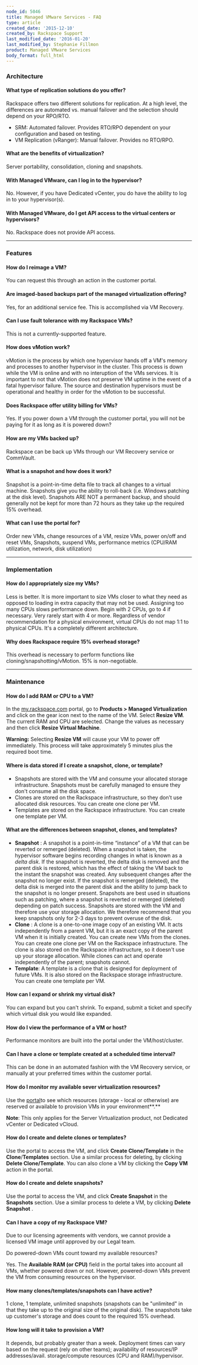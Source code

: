 ```yaml
---
node_id: 5046
title: Managed VMware Services - FAQ
type: article
created_date: '2015-12-10'
created_by: Rackspace Support
last_modified_date: '2016-01-20'
last_modified_by: Stephanie Fillmon
product: Managed VMware Services
body_format: full_html
---
```


### Architecture

#### What type of replication solutions do you offer?

Rackspace offers two different solutions for replication. At a high
level, the differences are automated vs. manual failover and the
selection should depend on your RPO/RTO.

-   SRM: Automated failover. Provides RTO/RPO dependent on your
    configuration and based on testing.
-   VM Replication (vRanger): Manual failover. Provides no RTO/RPO.

#### What are the benefits of virtualization?

Server portability, consolidation, cloning and snapshots.

#### With Managed VMware, can I log in to the hypervisor?

No. However, if you have Dedicated vCenter, you do have the ability to
log in to your hypervisor(s).

#### With Managed VMware, do I get API access to the virtual centers or hypervisors?

No. Rackspace does not provide API access.

------------------------------------------------------------------------

### Features

#### How do I reimage a VM?

You can request this through an action in the customer portal.

#### Are imaged-based backups part of the managed virtualization offering?

Yes, for an additional service fee. This is accomplished via VM
Recovery.

#### Can I use fault tolerance with my Rackspace VMs?

This is not a currently-supported feature.

#### How does vMotion work?

vMotion is the process by which one hypervisor hands off a VM's memory
and processes to another hypervisor in the cluster. This process is down
while the VM is online and with no interuption of the VMs services. It
is important to not that vMotion does not preserve VM uptime in the
event of a fatal hypervisor failure. The source and destination
hypervisors must be operational and healthy in order for the vMotion to
be successful.

#### Does Rackspace offer utility billing for VMs?

Yes. If you power down a VM through the customer portal, you will not be
paying for it as long as it is powered down?

#### How are my VMs backed up?

Rackspace can be back up VMs through our VM Recovery service or
CommVault.

#### What is a snapshot and how does it work?

Snapshot is a point-in-time delta file to track all changes to a virtual
machine. Snapshots give you the ability to roll-back (i.e. Windows
patching at the disk level). Snapshots ARE NOT a permanent backup, and
should generally not be kept for more than 72 hours as they take up the
required 15% overhead.

#### What can I use the portal for?

Order new VMs, change resources of a VM, resize VMs, power on/off and
reset VMs, Snapshots, suspend VMs, performance metrics (CPU/RAM
utilization, network, disk utilization)

------------------------------------------------------------------------

### Implementation

#### How do I appropriately size my VMs?

Less is better. It is more important to size VMs closer to what they
need as opposed to loading in extra capacity that may not be used.
Assigning too many CPUs slows performance down. Begin with 2 CPUs, go to
4 if necessary. Very rarely start with 4 or more. Regardless of vendor
recommendation for a physical environment, virtual CPUs do not map 1:1
to physical CPUs. It's a completely different architecture.

#### Why does Rackspace require 15% overhead storage?

This overhead is necessary to perform functions like
cloning/snapshotting/vMotion. 15% is non-negotiable.

------------------------------------------------------------------------

### Maintenance

#### How do I add RAM or CPU to a VM?

In the
[my.rackspace.com](https://my.rackspace.com/portal/auth/login?targetUri=%2Fhome)
portal, go to **Products &gt; Managed Virtualization** and click on the
gear icon next to the name of the VM. Select **Resize VM**. The current
RAM and CPU are selected. Change the values as necessary and then click
**Resize Virtual Machine**.

**Warning:** Selecting **Resize VM** will cause your VM to power off
immediately. This process will take approximately 5 minutes plus the
required boot time.

#### Where is data stored if I create a snapshot, clone, or template?

-   Snapshots are stored with the VM and consume your allocated
    storage infrastructure. Snapshots must be carefully managed to
    ensure they don't consume all the disk space.
-   Clones are stored on the Rackspace infrastructure, so they don&rsquo;t use
    allocated disk resources. You can create one clone per VM.
-   Templates are stored on the Rackspace infrastructure. You can create
    one template per VM.

#### What are the differences between snapshot, clones, and templates?

-   **Snapshot** : A snapshot is a point-in-time &ldquo;instance&rdquo; of a VM that
    can be reverted or remerged (deleted). When a snapshot is taken, the
    hypervisor software begins recording changes in what is known as a
    *delta disk*. If the snapshot is reverted, the delta disk is removed
    and the parent disk is restored, which has the effect of taking the
    VM back to the instant the snapshot was created. Any subsequent
    changes after the snapshot no longer exist. If the snapshot is
    remerged (deleted), the delta disk is merged into the parent disk
    and the ability to jump back to the snapshot is no longer present.
    Snapshots are best used in situations such as patching, where a
    snapshot is reverted or remerged (deleted) depending on
    patch success. Snapshots are stored with the VM and therefore use
    your storage allocation. We therefore recommend that you keep
    snapshots only for 2-3 days to prevent overuse of the disk.
-   **Clone** : A clone is a one-to-one image copy of an existing VM. It
    acts independently from a parent VM, but it is an exact copy of the
    parent VM when it is initially created. You can create new VMs from
    the clones. You can create one clone per VM on the
    Rackspace infrastructure. The clone is also stored on the Rackspace
    infrastructure, so it doesn't use up your storage allocation. While
    clones can act and operate independently of the parent;
    snapshots cannot.
-   **Template**: A template is a clone that is designed for deployment
    of future VMs. It is also stored on the Rackspace
    storage infrastructure. You can create one template per VM.

#### How can I expand or shrink my virtual disk?

You can expand but you can't shrink. To expand, submit a ticket and
specify which virtual disk you would like expanded.

#### How do I view the performance of a VM or host?

Performance monitors are built into the portal under the
VM/host/cluster.

#### Can I have a clone or template created at a scheduled time interval?

This can be done in an automated fashion with the VM Recovery service,
or manually at your preferred times within the customer portal.

#### How do I monitor my available sever virtualization resources?

Use the [portal](https://my.rackspace.com/)to see which resources
(storage - local or otherwise) are reserved or available to provision
VMs in your environment**.**

**Note**: This only applies for the Server Virtualization product, not
Dedicated vCenter or Dedicated vCloud.

#### How do I create and delete clones or templates?

Use the portal to access the VM, and click **Create Clone/Template** in
the **Clone**/**Templates** section. Use a similar process for deleting,
by clicking **Delete Clone/Template**. You can also clone a VM by
clicking the **Copy VM** action in the portal.

#### How do I create and delete snapshots?

Use the portal to access the VM, and click **Create Snapshot** in the
**Snapshots** section. Use a similar process to delete a VM, by clicking
**Delete Snapshot** .

#### Can I have a copy of my Rackspace VM?

Due to our licensing agreements with vendors, we cannot provide a
licensed VM image until approved by our Legal team.

Do powered-down VMs count toward my available resources?

Yes. The **Available RAM (or CPU)** field in the portal takes into
account all VMs, whether powered down or not. However, powered-down VMs
prevent the VM from consuming resources on the hypervisor.

#### How many clones/templates/snapshots can I have active?

1 clone, 1 template, unlimited snapshots (snapshots can be "unlimited"
in that they take up to the original size of the original disk). The
snapshots take up customer's storage and does count to the required 15%
overhead.

#### How long will it take to provision a VM?

It depends, but probably greater than a week. Deployment times can vary
based on the request (rely on other teams); availability of resources/IP
addresses/avail. storage/compute resources (CPU and RAM)/hypervisor.

